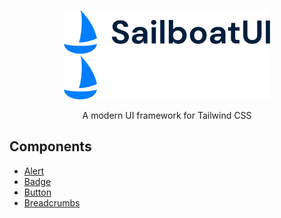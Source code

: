 <p align="center">
  <a href="https://sailboatui.com/#gh-light-mode-only" target="_blank">
    <img src="./.github/logo-light.svg" width="330" height="70" alt="SailboatUI">
  </a>
  <a href="https://sailboatui.com/#gh-dark-mode-only" target="_blank">
    <img src="./.github/logo-dark.svg" width="330" height="70" alt="SailboatUI">
  </a>
</p>

<p align="center">
  A modern UI framework for Tailwind CSS
</p>


## Components

- [Alert](https://sailboatui.com/examples/alert)
- [Badge](https://sailboatui.com/examples/badge)
- [Button](https://sailboatui.com/examples/button)
- [Breadcrumbs](https://sailboatui.com/examples/breadcrumbs)
